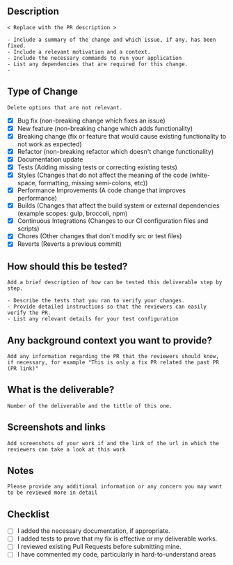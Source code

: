 ## Description
```
< Replace with the PR description >

- Include a summary of the change and which issue, if any, has been fixed.
- Include a relevant motivation and a context.
- Include the necessary commands to run your application
- List any dependencies that are required for this change.
- 
```
## Type of Change

```
Delete options that are not relevant.
```

- [x] Bug fix (non-breaking change which fixes an issue)
- [x] New feature (non-breaking change which adds functionality)
- [x] Breaking change (fix or feature that would cause existing functionality to not work as expected)
- [x] Refactor (non-breaking refactor which doesn't change functionality)
- [x] Documentation update
- [x] Tests (Adding missing tests or correcting existing tests)
- [x] Styles (Changes that do not affect the meaning of the code (white-space, formatting, missing semi-colons, etc))
- [x] Performance Improvements (A code change that improves performance)
- [x] Builds (Changes that affect the build system or external dependencies (example scopes: gulp, broccoli, npm)
- [x] Continuous Integrations (Changes to our CI configuration files and scripts)
- [x] Chores (Other changes that don't modify src or test files)
- [x] Reverts (Reverts a previous commit)

## How should this be tested?
```
Add a brief description of how can be tested this deliverable step by step. 

- Describe the tests that you ran to verify your changes.
- Provide detailed instructions so that the reviewers can easily verify the PR.
- List any relevant details for your test configuration
```
## Any background context you want to provide?
```
Add any information regarding the PR that the reviewers should know, if necessary, for example "This is only a fix PR related the past PR (PR link)" 
```
## What is the deliverable?
```
Number of the deliverable and the tittle of this one. 
```
## Screenshots and links
```
Add screenshots of your work if and the link of the url in which the reviewers can take a look at this work 
```
## Notes
```
Please provide any additional information or any concern you may want to be reviewed more in detail
```
## Checklist
- [ ] I added the necessary documentation, if appropriate.
- [ ] I added tests to prove that my fix is effective or my deliverable works.
- [ ] I reviewed existing Pull Requests before submitting mine.
- [ ] I have commented my code, particularly in hard-to-understand areas
